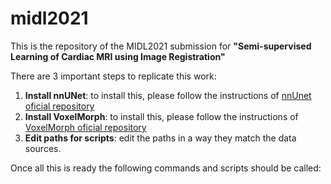 # midl2021
This is the repository of the MIDL2021 submission for **"Semi-supervised Learning of Cardiac MRI using Image Registration"**

There are 3 important steps to replicate this work:
1. **Install nnUNet**: to install this, please follow the instructions of [nnUnet oficial repository](https://github.com/MIC-DKFZ/nnUNet)
2. **Install VoxelMorph**: to install this, please follow the instructions of [VoxelMorph oficial repository](https://github.com/voxelmorph/voxelmorph)
3. **Edit paths for scripts**: edit the paths in a way they match the data sources.

Once all this is ready the following commands and scripts should be called:



